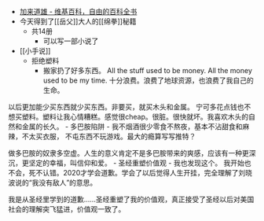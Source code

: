 - [加来道雄 - 维基百科，自由的百科全书](https://zh.wikipedia.org/wiki/%E5%8A%A0%E4%BE%86%E9%81%93%E9%9B%84)
- 今天得到了[[岳父]]大人的[[绵拳]]秘籍
    - 共14册
        - 可以写一部小说了
- [[小手说]]
    - 拒绝塑料
        - 搬家扔了好多东西。
All the stuff used to be money. 
All the money used to be my time.
十分浪费。浪费了地球资源，也浪费了我自己的生命。

以后更加能少买东西就少买东西。非要买，就买木头和金属。
宁可多花点钱也不想买塑料。塑料让我心情糟糕。感觉很cheap。很脏。很快就坏。我喜欢木头的自然和金属的长久。
    - 多巴胺陷阱
        - 我不烟酒很少零食不熬夜，基本不沾甜食和麻辣，不太买衣服， 不屯东西不玩游戏。最大的瘾算写写推特？

做多巴胺的奴隶多空虚。人生的意义肯定不是多巴胺带来的爽感，应该有一种更深沉，更坚定的幸福，叫信仰和爱。
    - 圣经重塑价值观
        - 我也发现这个。
我开始也不会，死不认错。2020才学会道歉。学会了以后觉得人生开挂，完全理解了刘晓波说的“我没有敌人”的意思。

我是从圣经里学到的道歉……圣经重塑了我的价值观，真正接受了圣经以后对美国社会的理解突飞猛进，价值观一致了。
